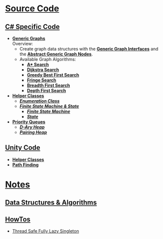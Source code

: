 # [Source Code](CSharpProjectUnity/Assets/_src)
## [C# Specific Code](CSharpProjectUnity/Assets/_src/_src%20C%23)
- [**Generic Graphs**](CSharpProjectUnity/Assets/_src/_src%20C%23/Generic%20Graphs)
  <br>Overview:
    - Create graph data structures with the [**Generic Graph Interfaces**](CSharpProjectUnity/Assets/_src/_src%20C%23/Generic%20Graphs/Graph%20Interfaces) and the [**Abstract Generic Graph Nodes**](CSharpProjectUnity/Assets/_src/_src%20C%23/Generic%20Graphs/Abstract%20Graph%20Nodes).
    - Available Graph Algorithms:
      - [**A\* Search**](CSharpProjectUnity/Assets/_src/_src%20C%23/Generic%20Graphs/Graph%20Search/Dynamic%20Graph%20Searcher%20Algorithms/AStarSearch.cs)
      - [**Dijkstra Search**](CSharpProjectUnity/Assets/_src/_src%20C%23/Generic%20Graphs/Graph%20Search/Dynamic%20Graph%20Searcher%20Algorithms/DijkstraSearch.cs)
      - [**Greedy Best First Search**](CSharpProjectUnity/Assets/_src/_src%20C%23/Generic%20Graphs/Graph%20Search/Dynamic%20Graph%20Searcher%20Algorithms/GreedyBestFirstSearch.cs)
      - [**Fringe Search**](CSharpProjectUnity/Assets/_src/_src%20C%23/Generic%20Graphs/Graph%20Search/FringeSearch.cs)
      - [**Breadth First Search**](CSharpProjectUnity/Assets/_src/_src%20C%23/Generic%20Graphs/Graph%20Traversal/BreadthFirstSearch.cs)
      - [**Depth First Search**](CSharpProjectUnity/Assets/_src/_src%20C%23/Generic%20Graphs/Graph%20Traversal/DepthFirstSearch.cs)
- [**Helper Classes**](CSharpProjectUnity/Assets/_src/_src%20C%23/Helper%20Classes)
  - [***Enumeration Class***](CSharpProjectUnity/Assets/_src/_src%20C%23/Helper%20Classes/Enumeration%20Class)
  - [***Finite State Machine & State***](CSharpProjectUnity/Assets/_src/_src%20C%23/Helper%20Classes/Finite%20State%20Machine)
    - [***Finite State Machine***](CSharpProjectUnity/Assets/_src/_src%20C%23/Helper%20Classes/Finite%20State%20Machine/FiniteStateMachine.cs)
    - [***State***](CSharpProjectUnity/Assets/_src/_src%20C%23/Helper%20Classes/Finite%20State%20Machine/FiniteStateMachineState.cs)
- [**Priority Queues**](CSharpProjectUnity/Assets/_src/_src%20C%23/Priority%20Queues)
  - [***D-Ary Heap***](CSharpProjectUnity/Assets/_src/_src%20C%23/Priority%20Queues/D-Ary%20Heap)
  - [***Pairing Heap***](CSharpProjectUnity/Assets/_src/_src%20C%23/Priority%20Queues/Pairing%20Heap)
## [Unity Code](CSharpProjectUnity/Assets/_src/_src%20Unity)
- [**Helper Classes**](CSharpProjectUnity/Assets/_src/_src%20Unity/Helper%20Classes)
- [**Path Finding**](CSharpProjectUnity/Assets/_src/_src%20Unity/Pathfinding)
# [**Notes**]()
## [**Data Structures & Algorithms**]()
## [HowTos]()
- [Thread Safe Fully Lazy Singleton]()
